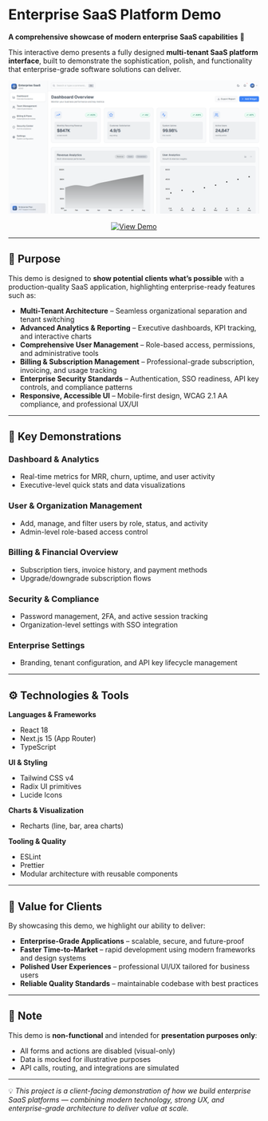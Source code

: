 # Enterprise SaaS Platform Demo

**A comprehensive showcase of modern enterprise SaaS capabilities** 🚀  

This interactive demo presents a fully designed **multi-tenant SaaS platform interface**, built to demonstrate the sophistication, polish, and functionality that enterprise-grade software solutions can deliver.  

<p align="center">
  <img src="public/enterprise-saas.png" alt="Enterprise SaaS Platform Dashboard" width="800"/>
</p>

<p align="center">
  <a href="https://enterprise-saas-demo.netlify.app" target="_blank">
    <img src="https://img.shields.io/badge/View%20Demo-0A66C2?style=for-the-badge&logo=vercel&logoColor=white" alt="View Demo"/>
  </a>
</p>

---

## 🎯 Purpose

This demo is designed to **show potential clients what’s possible** with a production-quality SaaS application, highlighting enterprise-ready features such as:

- **Multi-Tenant Architecture** – Seamless organizational separation and tenant switching  
- **Advanced Analytics & Reporting** – Executive dashboards, KPI tracking, and interactive charts  
- **Comprehensive User Management** – Role-based access, permissions, and administrative tools  
- **Billing & Subscription Management** – Professional-grade subscription, invoicing, and usage tracking  
- **Enterprise Security Standards** – Authentication, SSO readiness, API key controls, and compliance patterns  
- **Responsive, Accessible UI** – Mobile-first design, WCAG 2.1 AA compliance, and professional UX/UI  

---

## 🏢 Key Demonstrations

### **Dashboard & Analytics**
- Real-time metrics for MRR, churn, uptime, and user activity  
- Executive-level quick stats and data visualizations  

### **User & Organization Management**
- Add, manage, and filter users by role, status, and activity  
- Admin-level role-based access control  

### **Billing & Financial Overview**
- Subscription tiers, invoice history, and payment methods  
- Upgrade/downgrade subscription flows  

### **Security & Compliance**
- Password management, 2FA, and active session tracking  
- Organization-level settings with SSO integration  

### **Enterprise Settings**
- Branding, tenant configuration, and API key lifecycle management  

---

## ⚙️ Technologies & Tools

**Languages & Frameworks**
- React 18  
- Next.js 15 (App Router)  
- TypeScript  

**UI & Styling**
- Tailwind CSS v4  
- Radix UI primitives  
- Lucide Icons  

**Charts & Visualization**
- Recharts (line, bar, area charts)  

**Tooling & Quality**
- ESLint  
- Prettier  
- Modular architecture with reusable components  

---

## 💼 Value for Clients

By showcasing this demo, we highlight our ability to deliver:  
- **Enterprise-Grade Applications** – scalable, secure, and future-proof  
- **Faster Time-to-Market** – rapid development using modern frameworks and design systems  
- **Polished User Experiences** – professional UI/UX tailored for business users  
- **Reliable Quality Standards** – maintainable codebase with best practices  

---

## 📌 Note  

This demo is **non-functional** and intended for **presentation purposes only**:  
- All forms and actions are disabled (visual-only)  
- Data is mocked for illustrative purposes  
- API calls, routing, and integrations are simulated  

---

💡 *This project is a client-facing demonstration of how we build enterprise SaaS platforms — combining modern technology, strong UX, and enterprise-grade architecture to deliver value at scale.*
